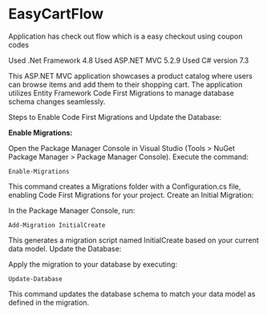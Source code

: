 # EasyCartFlow
Application has check out flow which is a easy checkout using coupon codes

Used .Net Framework 4.8
Used ASP.NET MVC 5.2.9
Used C# version 7.3

This ASP.NET MVC application showcases a product catalog where users can browse items and add them to their shopping cart. The application utilizes Entity Framework Code First Migrations to manage database schema changes seamlessly.

Steps to Enable Code First Migrations and Update the Database:

**Enable Migrations:**

Open the Package Manager Console in Visual Studio (Tools > NuGet Package Manager > Package Manager Console).
Execute the command:

``Enable-Migrations``

This command creates a Migrations folder with a Configuration.cs file, enabling Code First Migrations for your project.
Create an Initial Migration:

In the Package Manager Console, run:

``Add-Migration InitialCreate``

This generates a migration script named InitialCreate based on your current data model.
Update the Database:

Apply the migration to your database by executing:

``Update-Database``

This command updates the database schema to match your data model as defined in the migration.
